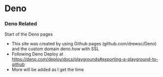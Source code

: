 # Deno
### Deno Related
Start of the Deno pages
* This site was created by using Github pages (github.com/drewsc/Deno) and the custom domain deno.how with SSL
* Following Deno Deploy at https://deno.com/deploy/docs/playgrounds#exporting-a-playground-to-github
* More will be added as I get the time
